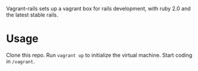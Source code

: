 Vagrant-rails sets up a vagrant box for rails development, with ruby 2.0 and the latest stable rails.

Usage
=====

Clone this repo. Run `vagrant up` to initialize the virtual machine. Start coding in `/vagrant`.
